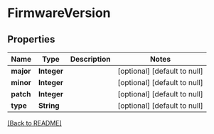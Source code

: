 # FirmwareVersion

## Properties

| Name      | Type        | Description | Notes                        |
| --------- | ----------- | ----------- | ---------------------------- |
| **major** | **Integer** |             | [optional] [default to null] |
| **minor** | **Integer** |             | [optional] [default to null] |
| **patch** | **Integer** |             | [optional] [default to null] |
| **type**  | **String**  |             | [optional] [default to null] |

[[Back to README]](/README.md)